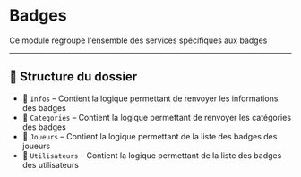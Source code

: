 # Badges

Ce module regroupe l'ensemble des services spécifiques aux badges

---

## 📁 Structure du dossier

- 📂 `Infos` – Contient la logique permettant de renvoyer les informations des badges
- 📂 `Categories` – Contient la logique permettant de renvoyer les catégories des badges
- 📂 `Joueurs` – Contient la logique permettant de la liste des badges des joueurs
- 📂 `Utilisateurs` – Contient la logique permettant de la liste des badges des utilisateurs